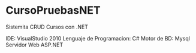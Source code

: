 CursoPruebasNET
===============
Sistemita CRUD Cursos con .NET

IDE: VisualStudio 2010
Lenguaje de Programacion: C#
Motor de BD: Mysql
Servidor Web ASP.NET

